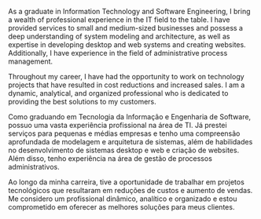 <p>As a graduate in Information Technology and Software Engineering, I bring a wealth of professional experience in the IT field to the table. I have provided services to small and medium-sized businesses and possess a deep understanding of system modeling and architecture, as well as expertise in developing desktop and web systems and creating websites. Additionally, I have experience in the field of administrative process management.

Throughout my career, I have had the opportunity to work on technology projects that have resulted in cost reductions and increased sales. I am a dynamic, analytical, and organized professional who is dedicated to providing the best solutions to my customers.

Como graduando em Tecnologia da Informação e Engenharia de Software, possuo uma vasta experiência profissional na área de TI. Já prestei serviços para pequenas e médias empresas e tenho uma compreensão aprofundada de modelagem e arquitetura de sistemas, além de habilidades no desenvolvimento de sistemas desktop e web e criação de websites. Além disso, tenho experiência na área de gestão de processos administrativos.

Ao longo da minha carreira, tive a oportunidade de trabalhar em projetos tecnológicos que resultaram em reduções de custos e aumento de vendas. Me considero um profissional dinâmico, analítico e organizado e estou comprometido em oferecer as melhores soluções para meus clientes.
 </p> 


